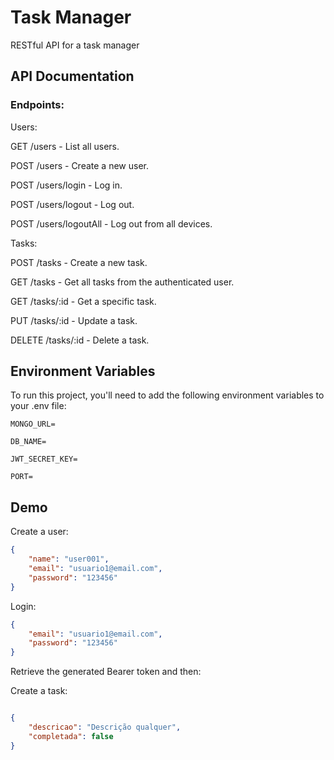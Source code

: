 # Task Manager
RESTful API for a task manager

## API Documentation

### Endpoints:

Users:

GET /users - List all users.

POST /users - Create a new user.

POST /users/login - Log in.

POST /users/logout - Log out.

POST /users/logoutAll - Log out from all devices.

Tasks:

POST /tasks - Create a new task.

GET /tasks - Get all tasks from the authenticated user.

GET /tasks/:id - Get a specific task.

PUT /tasks/:id - Update a task.

DELETE /tasks/:id - Delete a task.


## Environment Variables

To run this project, you'll need to add the following environment variables to your .env file:

`MONGO_URL=`

`DB_NAME=`

`JWT_SECRET_KEY=`

`PORT=`

## Demo

Create a user:

```json
{
    "name": "user001",
    "email": "usuario1@email.com",
    "password": "123456"
}
```
Login:

```json
{
    "email": "usuario1@email.com",
    "password": "123456"
}

```
Retrieve the generated Bearer token and then:

Create a task:

```json

{
    "descricao": "Descrição qualquer",
    "completada": false
}
```



